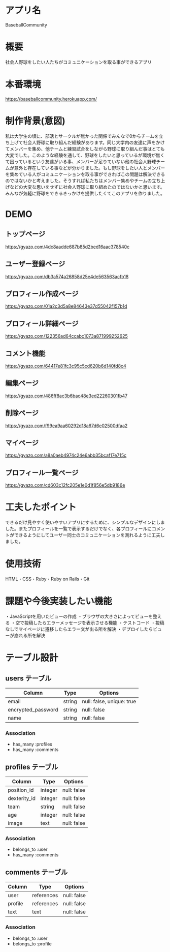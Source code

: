 # アプリ名
BaseballCommunity
# 概要
社会人野球をしたい人たちがコミュニケーションを取る事ができるアプリ
# 本番環境
https://baseballcommunity.herokuapp.com/
# 制作背景(意図)
私は大学生の頃に、部活とサークルが無かった関係でみんなで0からチームを立ち上げて社会人野球に取り組んだ経験があります。同じ大学内の友達に声をかけてメンバーを集め、他チームと練習試合をしながら野球に取り組んだ事はとても大変でした。このような経験を通して、野球をしたいと思っているが環境が無くて困っているという友達がいる事、メンバーが足りていない他の社会人野球チームが意外と存在している事などが分かりました。もし野球をしたい人とメンバーを集めている人がコミュニケーションを取る事ができればこの問題は解決できるのではないかと考えました。そうすれば私たちはメンバー集めやチームの立ち上げなどの大変な思いをせずに社会人野球に取り組めたのではないかと思います。みんなが気軽に野球をできるきっかけを提供したくてこのアプリを作りました。
# DEMO
## トップページ
https://gyazo.com/4dc8aadde687b85d2bed16aac378540c
## ユーザー登録ページ
https://gyazo.com/db3a574a26858d25e4de563563acfb18
## プロフィール作成ページ
https://gyazo.com/01a2c3d5a8e84643e37d55042f157b1d
## プロフィール詳細ページ
https://gyazo.com/122356ad64ccabc1073a871999252625
## コメント機能
https://gyazo.com/64417e81fc3c95c5cd620b6d140fd8c4
## 編集ページ
https://gyazo.com/486ff8ac3b6bac48e3ed22260301fb47
## 削除ページ
https://gyazo.com/f99ea9aa60292d18a67d6e02500dfaa2
## マイページ
https://gyazo.com/a8a0aeb4974c24e6abb35bcaf17e715c
## プロフィール一覧ページ
https://gyazo.com/cd603c12fc205e1e0d1f856e5db9186e

# 工夫したポイント
できるだけ見やすく使いやすいアプリにするために、シンプルなデザインにしました。またプロフィールを一覧で表示するだけでなく、各プロフィールにコメントができるようにしてユーザー同士のコミュニケーションを測れるように工夫しました。
# 使用技術
HTML・CSS・Ruby・Ruby on Rails・Git 
# 課題や今後実装したい機能
・JavaScriptを用いたビューの作成  ・ブラウザの大きさによってビューを整える  ・空で投稿したらエラーメッセージを表示させる機能  ・テストコード  ・投稿なしでマイページに遷移したらエラー文が出る所を解決  ・デプロイしたらビューが崩れる所を解決


# テーブル設計

## users テーブル

| Column              | Type       | Options                   |
| --------            | ------     | -----------               |
| email               | string     | null: false, unique: true |
| encrypted_password  | string     | null: false               |
| name                | string     | null: false               |

### Association

- has_many :profiles
- has_many :comments

## profiles テーブル

| Column           | Type       | Options     |
| --------         | ------     | ----------- |
| position_id      | integer    | null: false |
| dexterity_id     | integer    | null: false |
| team             | string     | null: false |
| age              | integer    | null: false |
| image            | text       | null: false |

### Association

- belongs_to :user
- has_many :comments

## comments テーブル

| Column    | Type       | Options     |
| --------  | ------     | ----------- |
| user      | references | null: false |
| profile   | references | null: false |
| text      | text       | null: false |

### Association

- belongs_to :user
- belongs_to :profile